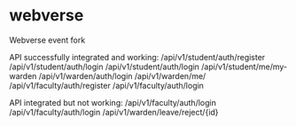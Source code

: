 # webverse
Webverse event fork

API successfully integrated and working:
/api/v1/student/auth/register
/api/v1/student/auth/login
/api/v1/student/auth/login
/api/v1/student/me/my-warden
/api/v1/warden/auth/login
/api/v1/warden/me/
/api/v1/faculty/auth/register
/api/v1/faculty/auth/login

API integrated but not working:
/api/v1/faculty/auth/login
/api/v1/faculty/auth/login
/api/v1/warden/leave/reject/{id}
